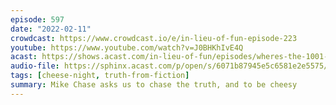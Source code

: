 ```yaml
---
episode: 597
date: "2022-02-11"
crowdcast: https://www.crowdcast.io/e/in-lieu-of-fun-episode-223
youtube: https://www.youtube.com/watch?v=J0BHKhIvE4Q
acast: https://shows.acast.com/in-lieu-of-fun/episodes/wheres-the-1001-violation-mike-chase
audio-file: https://sphinx.acast.com/p/open/s/6071b87945e5c6581e2e5575/e/620808020f41fb0012e59571/media.mp3
tags: [cheese-night, truth-from-fiction]
summary: Mike Chase asks us to chase the truth, and to be cheesy
---
```

